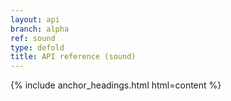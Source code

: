 ```yaml
---
layout: api
branch: alpha
ref: sound
type: defold
title: API reference (sound)
---
```

{% include anchor_headings.html html=content %}
